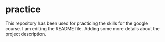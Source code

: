 # practice

This repository has been used for practicing the skills for the google course.
I am editing the README file. Adding some more details about the project description.
